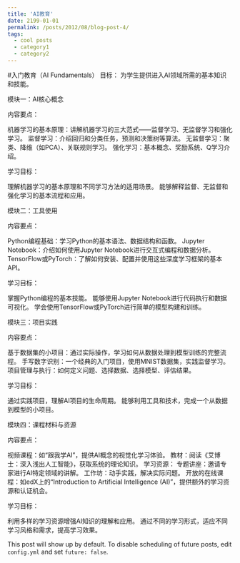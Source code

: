 ```yaml
---
title: 'AI教育'
date: 2199-01-01
permalink: /posts/2012/08/blog-post-4/
tags:
  - cool posts
  - category1
  - category2
---
```


#入门教育（AI Fundamentals）
目标： 为学生提供进入AI领域所需的基本知识和技能。

模块一：AI核心概念

内容要点：

机器学习的基本原理：讲解机器学习的三大范式——监督学习、无监督学习和强化学习。
监督学习：介绍回归和分类任务，预测和决策树等算法。
无监督学习：聚类、降维（如PCA）、关联规则学习。
强化学习：基本概念、奖励系统、Q学习介绍。

学习目标：

理解机器学习的基本原理和不同学习方法的适用场景。
能够解释监督、无监督和强化学习的基本流程和应用。

模块二：工具使用

内容要点：

Python编程基础：学习Python的基本语法、数据结构和函数。
Jupyter Notebook：介绍如何使用Jupyter Notebook进行交互式编程和数据分析。
TensorFlow或PyTorch：了解如何安装、配置并使用这些深度学习框架的基本API。

学习目标：

掌握Python编程的基本技能。
能够使用Jupyter Notebook进行代码执行和数据可视化。
学会使用TensorFlow或PyTorch进行简单的模型构建和训练。

模块三：项目实践

内容要点：

基于数据集的小项目：通过实际操作，学习如何从数据处理到模型训练的完整流程。
手写数字识别：一个经典的入门项目，使用MNIST数据集，实践监督学习。
项目管理与执行：如何定义问题、选择数据、选择模型、评估结果。

学习目标：

通过实践项目，理解AI项目的生命周期。
能够利用工具和技术，完成一个从数据到模型的小项目。

模块四：课程材料与资源

内容要点：

视频课程：如“跟我学AI”，提供AI概念的视觉化学习体验。
教材：阅读《艾博士：深入浅出人工智能》，获取系统的理论知识。
学习资源：
专题讲座：邀请专家进行AI特定领域的讲解。
工作坊：动手实践，解决实际问题。
开放的在线课程：如edX上的“Introduction to Artificial Intelligence (AI)”，提供额外的学习资源和认证机会。

学习目标：

利用多样的学习资源增强AI知识的理解和应用。
通过不同的学习形式，适应不同学习风格和需求，提高学习效果。



This post will show up by default. To disable scheduling of future posts, edit `config.yml` and set `future: false`. 
